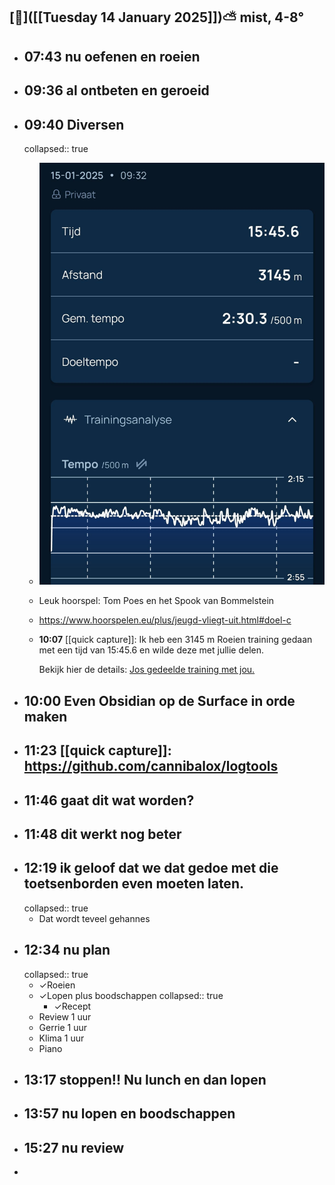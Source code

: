 ##  [🔻]([[Tuesday 14 January 2025]])⛅ mist, 4-8°
- ## 07:43 nu oefenen en roeien
- ## 09:36 al ontbeten en geroeid
- ## 09:40 Diversen
  collapsed:: true
	- ![2025-01-15-09-37-12.jpeg](../assets/2025-01-15-09-37-12.jpeg)
	- Leuk hoorspel: Tom Poes en het Spook van Bommelstein
	- https://www.hoorspelen.eu/plus/jeugd-vliegt-uit.html#doel-c
	- **10:07** [[quick capture]]: Ik heb een 3145 m Roeien training gedaan met een tijd van 15:45.6 en wilde deze met jullie delen.
	  
	  Bekijk hier de details: [Jos gedeelde training met jou.](https://log.concept2.com/share/1275681/96744039)
- ## 10:00 Even Obsidian op de Surface in orde maken
- ## 11:23 [[quick capture]]:  https://github.com/cannibalox/logtools
- ## 11:46 gaat dit wat worden?
- ## 11:48 dit werkt nog beter
- ## 12:19 ik geloof dat we dat gedoe met die toetsenborden even moeten laten.
  collapsed:: true
	- Dat wordt teveel gehannes
- ## 12:34 nu plan
  collapsed:: true
	- ✓Roeien
	- ✓Lopen plus boodschappen
	  collapsed:: true
		- ✓Recept
	- Review 1 uur
	- Gerrie 1 uur
	- Klima 1 uur
	- Piano
- ## 13:17 stoppen!! Nu lunch en dan lopen
- ## 13:57 nu lopen en boodschappen
- ## 15:27 nu review
-